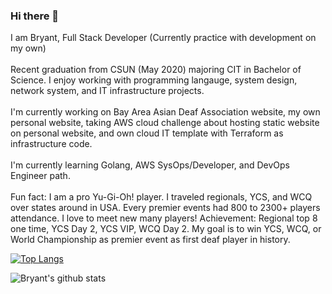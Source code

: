 ### Hi there 👋

I am Bryant, Full Stack Developer (Currently practice with development on my own)
<br />
<br />
Recent graduation from CSUN (May 2020) majoring CIT in Bachelor of Science. I enjoy working with programming langauge, system design, network system, and IT infrastructure projects. 
<br/>
<br/>
I'm currently working on Bay Area Asian Deaf Association website, my own personal website, taking AWS cloud challenge about hosting static website on personal website, and own cloud IT template with Terraform as infrastructure code.
<br/>
<br/>
I'm currently learning Golang, AWS SysOps/Developer, and DevOps Engineer path.
<br/>
<br/>
Fun fact: I am a pro Yu-Gi-Oh! player. I traveled regionals, YCS, and WCQ over states around in USA. Every premier events had 800 to 2300+ players attendance. I love to meet new many players! Achievement: Regional top 8 one time, YCS Day 2, YCS VIP, WCQ Day 2. My goal is to win YCS, WCQ, or World Championship as premier event as first deaf player in history. 

[![Top Langs](https://github-readme-stats.vercel.app/api/top-langs/?username=bconti123&layout=compact&hide=title)](https://github.com/anuraghazra/github-readme-stats)

![Bryant's github stats](https://github-readme-stats.vercel.app/api?username=bconti123&show_icons=true&hide=stars)


<!--
**bconti123/bconti123** is a ✨ _special_ ✨ repository because its `README.md` (this file) appears on your GitHub profile.

Here are some ideas to get you started:

- 🔭 I’m currently working on ...
- 🌱 I’m currently learning ...
- 👯 I’m looking to collaborate on ...
- 🤔 I’m looking for help with ...
- 💬 Ask me about ...
- 📫 How to reach me: ...
- 😄 Pronouns: ...
- ⚡ Fun fact: ...
-->
